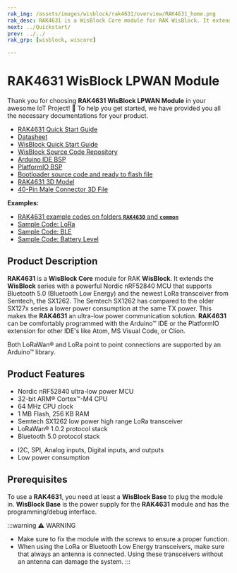 ```yaml
---
rak_img: /assets/images/wisblock/rak4631/overview/RAK4631_home.png
rak_desc: RAK4631 is a WisBlock Core module for RAK WisBlock. It extends the WisBlock series with a powerful Nordic nRF52840 MCU that supports Bluetooth 5.0 (Bluetooth Low Energy) and the newest LoRa transceiver from Semtech, the SX1262.
next: ../Quickstart/
prev: ../../
rak_grp: [wisblock, wiscore]

---
```


# RAK4631 WisBlock LPWAN Module

Thank you for choosing **RAK4631 WisBlock LPWAN Module** in your awesome IoT Project! 🎉 To help you get started, we have provided you all the necessary documentations for your product.

* [RAK4631 Quick Start Guide](../Quickstart/)
* [Datasheet](../Datasheet/)
* <a href="../../Quickstart/" target="_blank">WisBlock Quick Start Guide</a>
* [WisBlock Source Code Repository](https://github.com/RAKWireless/WisBlock/)
* [Arduino IDE BSP](/Knowledge-Hub/Learn/Installation-of-Board-Support-Package-in-Arduino-IDE/)
* [PlatformIO BSP](/Knowledge-Hub/Learn/Board-Support-Package-Installation-in-PlatformIO/)
* [Bootloader source code and ready to flash file](https://github.com/RAKWireless/WisBlock/tree/master/bootloader)
* [RAK4631 3D Model](https://downloads.rakwireless.com/3D_File/WisBlock/3D_RAK4631.stp)
* [40-Pin Male Connector 3D File](https://downloads.rakwireless.com/3D_File/Accessory/WisConnector/M40S1003K6M.stp)

**Examples:**
* [RAK4631 example codes on folders **`RAK4630`** and **`common`**](https://github.com/RAKWireless/WisBlock/tree/master/examples)
* [Sample Code: LoRa](https://github.com/RAKWireless/WisBlock/tree/master/examples/RAK4630/communications/LoRa)
* [Sample Code: BLE](https://github.com/RAKWireless/WisBlock/tree/master/examples/RAK4630/communications/BLE)
* [Sample Code: Battery Level](https://github.com/RAKWireless/WisBlock/tree/master/examples/RAK4630/power/RAK4630_Battery_Level_Detect)

## Product Description

**RAK4631** is a **WisBlock Core** module for RAK **WisBlock**. It extends the **WisBlock** series with a powerful Nordic nRF52840 MCU that supports Bluetooth 5.0 (Bluetooth Low Energy) and the newest LoRa transceiver from Semtech, the SX1262. The Semtech SX1262 has compared to the older SX127x series a lower power consumption at the same TX power. This makes the **RAK4631** an ultra-low power communication solution.
**RAK4631** can be comfortably programmed with the Arduino™ IDE or the PlatformIO extension for other IDE's like Atom, MS Visual Code, or Clion.

Both LoRaWan® and LoRa point to point connections are supported by an Arduino™ library.


## Product Features
 
* Nordic nRF52840 ultra-low power MCU    
* 32-bit ARM® Cortex™-M4 CPU    
* 64&nbsp;MHz CPU clock    
* 1&nbsp;MB Flash, 256 KB RAM    
* Semtech SX1262 low power high range LoRa transceiver     
* LoRaWan® 1.0.2 protocol stack     
* Bluetooth 5.0 protocol stack    
<!-- * 8 Mbit nonvolatile NOR FLASH memory      -->
* I2C, SPI, Analog inputs, Digital inputs, and outputs    
* Low power consumption

## Prerequisites

To use a **RAK4631**, you need at least a **WisBlock Base** to plug the module in. **WisBlock Base** is the power supply for the **RAK4631** module and has the programming/debug interface.   

:::warning ⚠️ WARNING    
- Make sure to fix the module with the screws to ensure a proper function.
- When using the LoRa or Bluetooth Low Energy transceivers, make sure that always an antenna is connected. Using these transceivers without an antenna can damage the system.
:::
